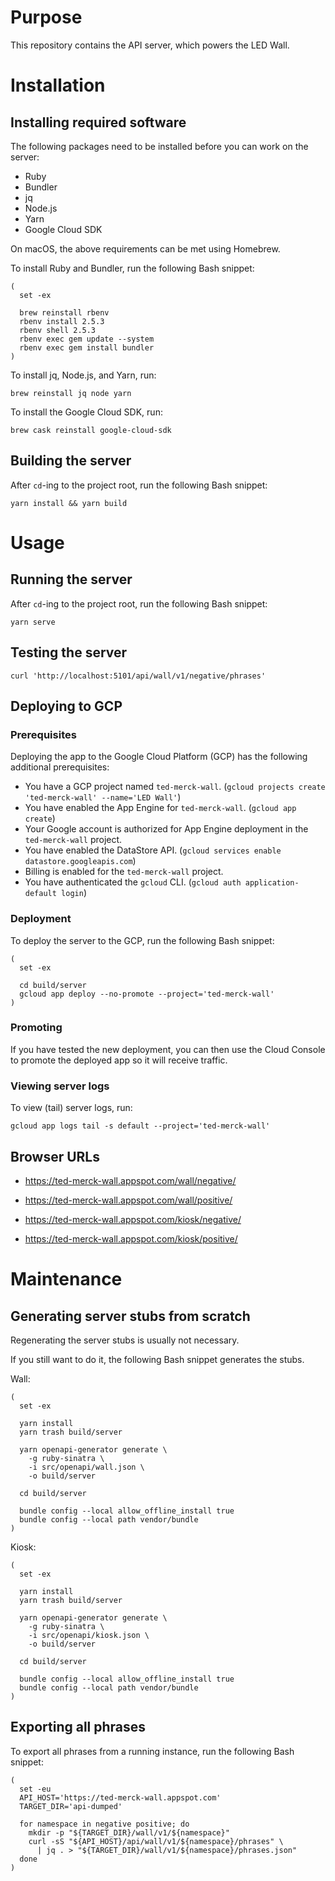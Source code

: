 # Purpose

This repository contains the API server, which powers the LED Wall.


# Installation

## Installing required software

The following packages need to be installed before you can work on the server:

- Ruby
- Bundler
- jq
- Node.js
- Yarn
- Google Cloud SDK

On macOS, the above requirements can be met using Homebrew.

To install Ruby and Bundler, run the following Bash snippet:

```
(
  set -ex

  brew reinstall rbenv
  rbenv install 2.5.3
  rbenv shell 2.5.3
  rbenv exec gem update --system
  rbenv exec gem install bundler
)
```

To install jq, Node.js, and Yarn, run:

```
brew reinstall jq node yarn
```

To install the Google Cloud SDK, run:

```
brew cask reinstall google-cloud-sdk
```

## Building the server

After `cd`-ing to the project root, run the following Bash snippet:

```
yarn install && yarn build
```


# Usage

## Running the server

After `cd`-ing to the project root, run the following Bash snippet:

```
yarn serve
```

## Testing the server

```
curl 'http://localhost:5101/api/wall/v1/negative/phrases'
```

## Deploying to GCP

### Prerequisites

Deploying the app to the Google Cloud Platform (GCP) has the following additional prerequisites:

- You have a GCP project named `ted-merck-wall`. (`gcloud projects create 'ted-merck-wall' --name='LED Wall'`)
- You have enabled the App Engine for `ted-merck-wall`. (`gcloud app create`)
- Your Google account is authorized for App Engine deployment in the `ted-merck-wall` project.
- You have enabled the DataStore API. (`gcloud services enable datastore.googleapis.com`)
- Billing is enabled for the `ted-merck-wall` project.
- You have authenticated the `gcloud` CLI. (`gcloud auth application-default login`)

### Deployment

To deploy the server to the GCP, run the following Bash snippet:

```
(
  set -ex

  cd build/server
  gcloud app deploy --no-promote --project='ted-merck-wall'
)
```

### Promoting

If you have tested the new deployment, you can then use the Cloud Console to promote the deployed app so it will receive traffic.

### Viewing server logs

To view (tail) server logs, run:

```
gcloud app logs tail -s default --project='ted-merck-wall'
```


## Browser URLs

- https://ted-merck-wall.appspot.com/wall/negative/

- https://ted-merck-wall.appspot.com/wall/positive/

- https://ted-merck-wall.appspot.com/kiosk/negative/

- https://ted-merck-wall.appspot.com/kiosk/positive/



# Maintenance

## Generating server stubs from scratch

Regenerating the server stubs is usually not necessary.

If you still want to do it, the following Bash snippet generates the stubs.

Wall:

```
(
  set -ex

  yarn install
  yarn trash build/server

  yarn openapi-generator generate \
    -g ruby-sinatra \
    -i src/openapi/wall.json \
    -o build/server

  cd build/server

  bundle config --local allow_offline_install true
  bundle config --local path vendor/bundle
)
```

Kiosk:

```
(
  set -ex

  yarn install
  yarn trash build/server

  yarn openapi-generator generate \
    -g ruby-sinatra \
    -i src/openapi/kiosk.json \
    -o build/server

  cd build/server

  bundle config --local allow_offline_install true
  bundle config --local path vendor/bundle
)
```

## Exporting all phrases

To export all phrases from a running instance, run the following Bash snippet:

```
(
  set -eu
  API_HOST='https://ted-merck-wall.appspot.com'
  TARGET_DIR='api-dumped'

  for namespace in negative positive; do
    mkdir -p "${TARGET_DIR}/wall/v1/${namespace}"
    curl -sS "${API_HOST}/api/wall/v1/${namespace}/phrases" \
      | jq . > "${TARGET_DIR}/wall/v1/${namespace}/phrases.json"
  done
)
```
